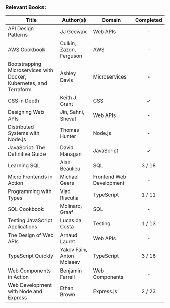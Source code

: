 ### Relevant Books:
| Title | Author(s) | Domain | Completed |
| ----- | --------- | ------ | :----: |
| API Design Patterns | JJ Geewax | Web APIs | - |
| AWS Cookbook | Culkin, Zazon, Ferguson | AWS | - |
| Bootstrapping Microservices with Docker, Kubernetes, and Terraform | Ashley Davis | Microservices | - |
| CSS in Depth | Keith J. Grant | CSS | &check; |
| Designing Web APIs | Jin, Sahni, Shevat | Web APIs | - |
| Distributed Systems with Node.js | Thomas Hunter | Node.js | - |
| JavaScript: The Definitive Guide | David Flanagan | JavaScript | &check; |
| Learning SQL | Alan Beaulieu | SQL | 3 / 18 |
| Micro Frontends in Action | Michael Geers | Frontend Web Development | - |
| Programming with Types | Vlad Riscutia | TypeScript | 1 / 11 |
| SQL Cookbook | Molinaro, Graaf | SQL | - |
| Testing JavaScript Applications | Lucas da Costa | Testing | 1 / 13 |
| The Design of Web APIs | Arnaud Lauret | Web APIs | - |
| TypeScript Quickly | Yakov Fain, Anton Moiseev | TypeScript | 3 / 16 |
| Web Components in Action | Benjamin Farrell | Web Components | - |
| Web Development with Node and Express | Ethan Brown | Express.js | 2 / 23 |





<!--
**kraftjs/kraftjs** is a ✨ _special_ ✨ repository because its `README.md` (this file) appears on your GitHub profile.

Here are some ideas to get you started:

- 🔭 I’m currently working on ...
- 🌱 I’m currently learning ...
- 👯 I’m looking to collaborate on ...
- 🤔 I’m looking for help with ...
- 💬 Ask me about ...
- 📫 How to reach me: ...
- 😄 Pronouns: ...
- ⚡ Fun fact: ...
-->
